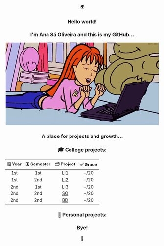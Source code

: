 <div align="center">
<p>🌍</p>
<h3>Hello world!</h3>
<h3>I'm Ana Sá Oliveira and this is my GitHub...</h3>
<p>
  <img src="anaso.gif"/>
</p>
<h3>A place for projects and growth...</h3>
<h3>🎓 College projects:</h3>

| 🗓️ Year | 🗓️ Semester | 🗂️ Project | ✅ Grade |
|:---------:|:---------:|:---------:|:---------:|
| 1st | 1st | [LI1](https://github.com/a104437ana/LI1) | -/20 |
| 1st | 2nd | [LI2](https://github.com/a104437ana/LI2) | -/20 |
| 2nd | 1st | [LI3](https://github.com/a104437ana/LI3) | -/20 |
| 2nd | 2nd | [SO](https://github.com/a104437ana/SO) | -/20 |
| 2nd | 2nd | [BD](https://github.com/a104437ana/BD) | -/20 |
<h3>🌷 Personal projects:</h3>
<h3>Bye!</h3>
<p>🩷</p>
</div>

